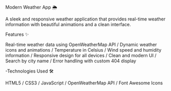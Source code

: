 Modern Weather App 🌦️

A sleek and responsive weather application that provides real-time weather information with beautiful animations and a clean interface.

Features ✨

Real-time weather data using OpenWeatherMap API / Dynamic weather icons and animations / Temperature in Celsius / Wind speed and humidity information
 / Responsive design for all devices / Clean and modern UI / Search by city name / Error handling with custom 404 display

-Technologies Used 🛠️

HTML5 / CSS3 / JavaScript / OpenWeatherMap API / Font Awesome Icons
